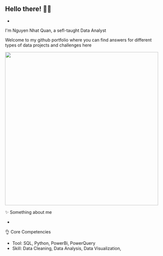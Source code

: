 ## Hello there! 🙋‍♂️
*
I'm Nguyen Nhat Quan, a sefl-taught Data Analyst

Welcome to my github portfolio where you can find answers for different types of data projects and challenges here

<a href="https://github.com/nguyennhatquan">
  <img align="center" width="500px" src="https://user-images.githubusercontent.com/38496364/166414953-bebaae3e-1fbd-4a71-b79d-54c0ff2c018e.gif" />
</a>


✨ Something about me

*

👌 Core Competencies

* Tool: SQL, Python, PowerBi, PowerQuery
* Skill: Data Cleaning, Data Analysis, Data Visualization, 


<!--
**nguyennhatquan/nguyennhatquan** is a ✨ _special_ ✨ repository because its `README.md` (this file) appears on your GitHub profile.

Here are some ideas to get you started:

- 🔭 I’m currently working on ...
- 🌱 I’m currently learning ...
- 👯 I’m looking to collaborate on ...
- 🤔 I’m looking for help with ...
- 💬 Ask me about ...
- 📫 How to reach me: ...
- 😄 Pronouns: ...
- ⚡ Fun fact: ...
-->
